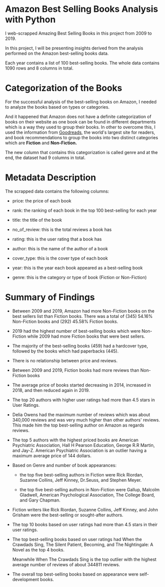 # Amazon Best Selling Books Analysis with Python

I web-scrapped Amazing Best Selling Books in this project from 2009 to 2019.

In this project, I will be presenting insights derived from the analysis performed on the Amazon best-selling books data.

Each year contains a list of 100 best-selling books. The whole data contains 1090 rows and 8 columns in total.

# Categorization of the Books

For the successful analysis of the best-selling books on Amazon, I needed to analyze the books based on types or categories. 

And it happened that Amazon does not have a definite categorization of books on their website as one book can be found in different departments which is a way they used to group their books. In other to overcome this, I used the information from [Goodreads](https://www.goodreads.com/), the world's largest site for readers, and book recommendations to group the books into two distinct categories which are **Fiction** and **Non-Fiction.**

The new column that contains this categorization is called genre and at the end, the dataset had 9 columns in total.

# Metadata Description

The scrapped data contains the following columns:

 - price: the price of each book

 - rank: the ranking of each book in the top 100 best-selling for each year

 - title: the title of the book

 - no_of_review: this is the total reviews a book has

 - rating: this is the user rating that a book has

 - author: this is the name of the author of a book

 - cover_type: this is the cover type of each book

 - year: this is the year each book appeared as a best-selling book

 - genre: this is the category or type of book (Fiction or Non-Fiction)


# Summary of Findings

 - Between 2009 and 2019, Amazon had more Non-Fiction books on the best sellers list than Fiction books. There was a total of  (345) 54.16% Non-Fiction books and (292) 45.58% Fiction books.

 - 2019 had the highest number of best-selling books which were Non-Fiction while 2009 had more Fiction books that were best sellers.

 - The majority of the best-selling books (459) had a hardcover type, followed by the books which had paperbacks (445).

 - There is no relationship between price and reviews.

 - Between 2009 and 2019, Fiction books had more reviews than Non-Fiction books

 - The average price of books started decreasing in 2014, increased in 2018, and then reduced again in 2019. 

 - The top 20 authors with higher user ratings had more than 4.5 stars in User Ratings.

 - Delia Owens had the maximum number of reviews which was about 340,000 reviews and was very much higher than other authors' reviews. This made him the top best-selling author on Amazon as regards reviews.

 - The top 5 authors with the highest priced books are American Psychiatric Association, Hall H Pearson Education, George R.R Martin, and Jay-Z.
American Psychiatric Association is an outlier having a maximum average price of 144 dollars.

 - Based on Genre and number of book appearances:

    - the top five best-selling authors in Fiction were Rick Riordan, Suzanne Collins, Jeff Kinney, Dr.Seuss, and Stephen Meyer.
  
    - the top five best-selling authors in Non-Fiction were Gallup, Malcolm Gladwell, American Psychological Association, The College Board, and Gary Chapman.

 - Fiction writers like Rick Riordan, Suzanne Collins, Jeff Kinney, and John Grisham were the best-selling or sought-after authors.

 - The top 10 books based on user ratings had more than 4.5 stars in their user ratings.
 
 - The top best-selling books based on user ratings had When the Crawdads Sing, The Silent Patient, Becoming, and The Nightingale: A Novel as the top 4 books.

    Meanwhile When The Crawdads Sing is the top outlier with the highest average number of reviews of about 344811 reviews.

 - The overall top best-selling books based on appearance were self-development books.
 

 
 
 
 
